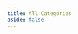 ```yaml
---
title: All Categories
aside: false
---
```


<script setup>
import CatOrTag from "@/views/CatOrTag.vue"
</script>

<CatOrTag />
